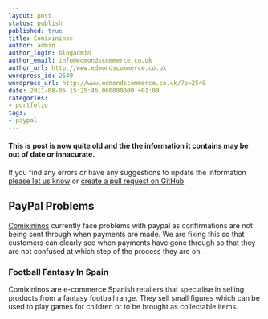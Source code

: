 ```yaml
---
layout: post
status: publish
published: true
title: Comixininos
author: admin
author_login: blogadmin
author_email: info@edmondscommerce.co.uk
author_url: http://www.edmondscommerce.co.uk
wordpress_id: 2549
wordpress_url: http://www.edmondscommerce.co.uk/?p=2549
date: 2011-08-05 15:25:46.000000000 +01:00
categories:
- portfolio
tags:
- paypal
---
```

<div class="oldpost"><h4>This is post is now quite old and the the information it contains may be out of date or innacurate.</h4>
<p>
If you find any errors or have any suggestions to update the information <a href="http://edmondscommerce.github.io/contact-us/index.html">please let us know</a>
or <a href="https://github.com/edmondscommerce/edmondscommerce.github.io">create a pull request on GitHub</a>
</p>
</div>
<h2> PayPal Problems </h2>

<a href="http://www.comixininos.com/index.php/">Comixininos</a> currently face problems with paypal as confirmations are not being sent through when payments are made. We are fixing this so that customers can clearly see when payments have gone through so that they are not confused at which step of the process they are on.

<h3> Football Fantasy In Spain </h3>

Comixininos are e-commerce Spanish retailers that specialise in selling products from a fantasy football range. They sell small figures which can be used to play games for children or to be brought as collectable items.
